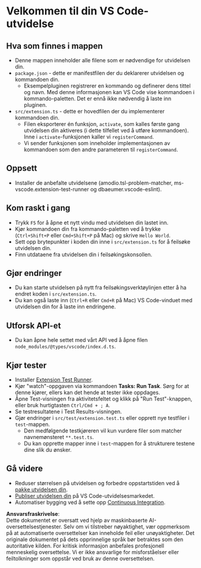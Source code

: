 # Velkommen til din VS Code-utvidelse

## Hva som finnes i mappen

* Denne mappen inneholder alle filene som er nødvendige for utvidelsen din.
* `package.json` - dette er manifestfilen der du deklarerer utvidelsen og kommandoen din.
  * Eksempelpluginen registrerer en kommando og definerer dens tittel og navn. Med denne informasjonen kan VS Code vise kommandoen i kommando-paletten. Det er ennå ikke nødvendig å laste inn pluginen.
* `src/extension.ts` - dette er hovedfilen der du implementerer kommandoen din.
  * Filen eksporterer én funksjon, `activate`, som kalles første gang utvidelsen din aktiveres (i dette tilfellet ved å utføre kommandoen). Inne i `activate`-funksjonen kaller vi `registerCommand`.
  * Vi sender funksjonen som inneholder implementasjonen av kommandoen som den andre parameteren til `registerCommand`.

## Oppsett

* Installer de anbefalte utvidelsene (amodio.tsl-problem-matcher, ms-vscode.extension-test-runner og dbaeumer.vscode-eslint).

## Kom raskt i gang

* Trykk `F5` for å åpne et nytt vindu med utvidelsen din lastet inn.
* Kjør kommandoen din fra kommando-paletten ved å trykke (`Ctrl+Shift+P` eller `Cmd+Shift+P` på Mac) og skrive `Hello World`.
* Sett opp brytepunkter i koden din inne i `src/extension.ts` for å feilsøke utvidelsen din.
* Finn utdataene fra utvidelsen din i feilsøkingskonsollen.

## Gjør endringer

* Du kan starte utvidelsen på nytt fra feilsøkingsverktøylinjen etter å ha endret koden i `src/extension.ts`.
* Du kan også laste inn (`Ctrl+R` eller `Cmd+R` på Mac) VS Code-vinduet med utvidelsen din for å laste inn endringene.

## Utforsk API-et

* Du kan åpne hele settet med vårt API ved å åpne filen `node_modules/@types/vscode/index.d.ts`.

## Kjør tester

* Installer [Extension Test Runner](https://marketplace.visualstudio.com/items?itemName=ms-vscode.extension-test-runner).
* Kjør "watch"-oppgaven via kommandoen **Tasks: Run Task**. Sørg for at denne kjører, ellers kan det hende at tester ikke oppdages.
* Åpne Test-visningen fra aktivitetsfeltet og klikk på "Run Test"-knappen, eller bruk hurtigtasten `Ctrl/Cmd + ; A`.
* Se testresultatene i Test Results-visningen.
* Gjør endringer i `src/test/extension.test.ts` eller opprett nye testfiler i `test`-mappen.
  * Den medfølgende testkjøreren vil kun vurdere filer som matcher navnemønsteret `**.test.ts`.
  * Du kan opprette mapper inne i `test`-mappen for å strukturere testene dine slik du ønsker.

## Gå videre

* Reduser størrelsen på utvidelsen og forbedre oppstartstiden ved å [pakke utvidelsen din](https://code.visualstudio.com/api/working-with-extensions/bundling-extension).
* [Publiser utvidelsen din](https://code.visualstudio.com/api/working-with-extensions/publishing-extension) på VS Code-utvidelsesmarkedet.
* Automatiser bygging ved å sette opp [Continuous Integration](https://code.visualstudio.com/api/working-with-extensions/continuous-integration).

**Ansvarsfraskrivelse**:  
Dette dokumentet er oversatt ved hjelp av maskinbaserte AI-oversettelsestjenester. Selv om vi tilstreber nøyaktighet, vær oppmerksom på at automatiserte oversettelser kan inneholde feil eller unøyaktigheter. Det originale dokumentet på dets opprinnelige språk bør betraktes som den autoritative kilden. For kritisk informasjon anbefales profesjonell menneskelig oversettelse. Vi er ikke ansvarlige for misforståelser eller feiltolkninger som oppstår ved bruk av denne oversettelsen.